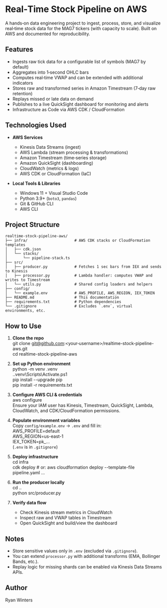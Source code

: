 # Real‑Time Stock Pipeline on AWS

A hands‑on data engineering project to ingest, process, store, and visualize real‑time stock data for the MAG7 tickers (with capacity to scale). Built on AWS and documented for reproducibility.

## Features

- Ingests raw tick data for a configurable list of symbols (MAG7 by default)  
- Aggregates into 1‑second OHLC bars  
- Computes real‑time VWAP and can be extended with additional indicators  
- Stores raw and transformed series in Amazon Timestream (7‑day raw retention)  
- Replays missed or late data on demand  
- Publishes to a live QuickSight dashboard for monitoring and alerts  
- Infrastructure as Code via AWS CDK / CloudFormation  

## Technologies Used

- **AWS Services**  
  - Kinesis Data Streams (ingest)  
  - AWS Lambda (stream processing & transformations)  
  - Amazon Timestream (time‑series storage)  
  - Amazon QuickSight (dashboarding)  
  - CloudWatch (metrics & logs)  
  - AWS CDK or CloudFormation (IaC)  

- **Local Tools & Libraries**  
  - Windows 11 + Visual Studio Code  
  - Python 3.9+ (`boto3`, `pandas`)  
  - Git & GitHub CLI  
  - AWS CLI  

## Project Structure

    realtime-stock-pipeline-aws/
    ├── infra/                     # AWS CDK stacks or CloudFormation templates
    │   ├── cdk.json
    │   └── stacks/
    │       └── pipeline-stack.ts
    ├── src/
    │   ├── producer.py            # Fetches 1 sec bars from IEX and sends to Kinesis
    │   ├── processor.py           # Lambda handler: computes VWAP and writes to Timestream
    │   └── utils.py               # Shared config loaders and helpers
    ├── config/
    │   └── example.env            # AWS_PROFILE, AWS_REGION, IEX_TOKEN
    ├── README.md                  # This documentation
    ├── requirements.txt           # Python dependencies
    └── .gitignore                 # Excludes `.env`, virtual environments, etc.

## How to Use

1. **Clone the repo**  
       git clone git@github.com:<your‑username>/realtime-stock-pipeline-aws.git  
       cd realtime-stock-pipeline-aws

2. **Set up Python environment**  
       python -m venv .venv  
       .\.venv\Scripts\Activate.ps1  
       pip install --upgrade pip  
       pip install -r requirements.txt

3. **Configure AWS CLI & credentials**  
       aws configure  
   Ensure your IAM user has Kinesis, Timestream, QuickSight, Lambda, CloudWatch, and CDK/CloudFormation permissions.

4. **Populate environment variables**  
   Copy `config/example.env` → `.env` and fill in:  
       AWS_PROFILE=default  
       AWS_REGION=us-east-1  
       IEX_TOKEN=pk_…  
   (`.env` is in `.gitignore`)

5. **Deploy infrastructure**  
       cd infra  
       cdk deploy   # or: aws cloudformation deploy --template-file pipeline.yaml …

6. **Run the producer locally**  
       cd ..  
       python src/producer.py

7. **Verify data flow**  
   - Check Kinesis stream metrics in CloudWatch  
   - Inspect raw and VWAP tables in Timestream  
   - Open QuickSight and build/view the dashboard

## Notes

- Store sensitive values only in `.env` (excluded via `.gitignore`).  
- You can extend `processor.py` with additional transforms (EMA, Bollinger Bands, etc.).  
- Replay logic for missing shards can be enabled via Kinesis Data Streams APIs.

## Author

Ryan Winters


